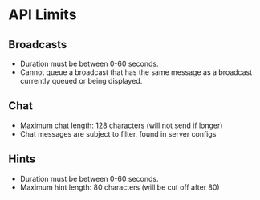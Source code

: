 # API Limits
## Broadcasts
* Duration must be between 0-60 seconds.
* Cannot queue a broadcast that has the same message as a broadcast currently queued or being displayed.

## Chat
* Maximum chat length: 128 characters (will not send if longer)
* Chat messages are subject to filter, found in server configs

## Hints
* Duration must be between 0-60 seconds.
* Maximum hint length: 80 characters (will be cut off after 80)